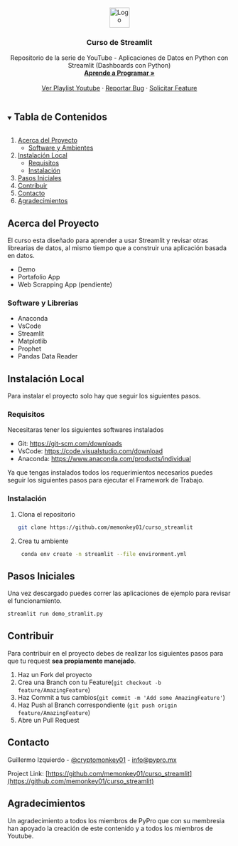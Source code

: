 <!-- PROJECT LOGO -->
<br />
<p align="center">
  <a href="https://github.com/">
    <img src="https://www.pypro.mx/static/material/img/logo_45px.png" alt="Logo" height="45px">
  </a>

  <h3 align="center">Curso de Streamlit</h3>

  <p align="center">
  Repositorio de la serie de YouTube - Aplicaciones de Datos en Python con Streamlit (Dashboards con Python)
    <br />
    <a href=""><strong>Aprende a Programar »</strong></a>
    <br />
    <br />
    <a href="https://www.pypro.mx/premium/curso-trading-algoritmico">Ver Playlist Youtube</a>
    ·
    <a href="">Reportar Bug</a>
    ·
    <a href="">Solicitar Feature</a>
  </p>
</p>



<!-- TABLE OF CONTENTS -->
<details open="open">
  <summary><h2 style="display: inline-block">Tabla de Contenidos</h2></summary>
  <ol>
    <li>
      <a href="#acerca-del-proyecto">Acerca del Proyecto</a>
      <ul>
        <li><a href="#software-y-ambientes">Software y Ambientes</a></li>
      </ul>
    </li>
    <li>
      <a href="#getting-started">Instalación Local</a>
      <ul>
        <li><a href="#requisitos">Requisitos</a></li>
        <li><a href="#instalación">Instalación</a></li>
      </ul>
    </li>
    <li><a href="#pasos-iniciales">Pasos Iniciales</a></li>
    <li><a href="#contribuir">Contribuir</a></li>
    <li><a href="#contacto">Contacto</a></li>
    <li><a href="#agradecimientos">Agradecimientos</a></li>
  </ol>
</details>



<!-- ABOUT THE PROJECT -->
## Acerca del Proyecto

El curso esta diseñado para aprender a usar Streamlit y revisar otras librearias de datos, al mismo tiempo que a construir una aplicación basada en datos.

- Demo
- Portafolio App
- Web Scrapping App (pendiente)




### Software y Librerias

* Anaconda []()
* VsCode []()
* Streamlit
* Matplotlib
* Prophet
* Pandas Data Reader



<!-- GETTING STARTED -->
## Instalación Local

Para instalar el proyecto solo hay que seguir los siguientes pasos.

### Requisitos

Necesitaras tener los siguientes softwares instalados
* Git: https://git-scm.com/downloads
* VsCode: https://code.visualstudio.com/download
* Anaconda: https://www.anaconda.com/products/individual

Ya que tengas instalados todos los requerimientos necesarios puedes seguir los siguientes pasos para ejecutar el Framework de Trabajo.


### Instalación

1. Clona el repositorio
   ```sh
   git clone https://github.com/memonkey01/curso_streamlit
   ```
2. Crea tu ambiente
   ```sh
    conda env create -n streamlit --file environment.yml
   ```


<!-- USAGE EXAMPLES -->
## Pasos Iniciales

Una vez descargado puedes correr las aplicaciones de ejemplo para revisar el funcionamiento.


   ```sh
   streamlit run demo_stramlit.py
   ```
   

<!-- CONTRIBUTING -->
## Contribuir

Para contribuir en el proyecto debes de realizar los siguientes pasos para que tu request  **sea propiamente manejado**.

1. Haz un Fork del proyecto
2. Crea una Branch con tu Feature(`git checkout -b feature/AmazingFeature`)
3. Haz Commit a tus cambios(`git commit -m 'Add some AmazingFeature'`)
4. Haz Push al Branch correspondiente (`git push origin feature/AmazingFeature`)
5. Abre un Pull Request


<!-- CONTACT -->
## Contacto

Guillermo Izquierdo - [@cryptomonkey01](https://twitter.com/cryptomonkey01) - info@pypro.mx

Project Link: [https://github.com/memonkey01/curso_streamlit](https://github.com/memonkey01/curso_streamlit)


<!-- MARKDOWN LINKS & IMAGES -->
<!-- https://www.markdownguide.org/basic-syntax/#reference-style-links -->
[contributors-shield]: https://img.shields.io/github/contributors/github_username/repo.svg?style=for-the-badge
[contributors-url]: https://github.com/github_username/repo/graphs/contributors
[forks-shield]: https://img.shields.io/github/forks/github_username/repo.svg?style=for-the-badge
[forks-url]: https://github.com/github_username/repo/network/members
[stars-shield]: https://img.shields.io/github/stars/github_username/repo.svg?style=for-the-badge
[stars-url]: https://github.com/github_username/repo/stargazers
[issues-shield]: https://img.shields.io/github/issues/github_username/repo.svg?style=for-the-badge
[issues-url]: https://github.com/github_username/repo/issues
[license-shield]: https://img.shields.io/github/license/github_username/repo.svg?style=for-the-badge
[license-url]: https://github.com/github_username/repo/blob/master/LICENSE.txt
[linkedin-shield]: https://img.shields.io/badge/-LinkedIn-black.svg?style=for-the-badge&logo=linkedin&colorB=555
[linkedin-url]: https://linkedin.com/in/github_username

## Agradecimientos

Un agradecimiento a todos los miembros de PyPro que con su membresia han apoyado la creación de este contenido y a todos los miembros de Youtube.